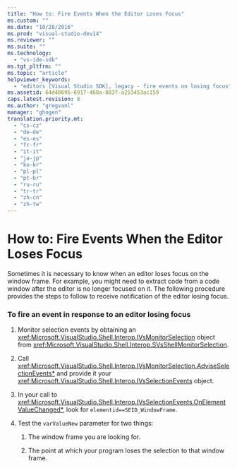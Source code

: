 ```yaml
---
title: "How to: Fire Events When the Editor Loses Focus"
ms.custom: ""
ms.date: "10/28/2016"
ms.prod: "visual-studio-dev14"
ms.reviewer: ""
ms.suite: ""
ms.technology: 
  - "vs-ide-sdk"
ms.tgt_pltfrm: ""
ms.topic: "article"
helpviewer_keywords: 
  - "editors [Visual Studio SDK], legacy - fire events on losing focus"
ms.assetid: 64d40695-6917-468a-8037-a253453ac159
caps.latest.revision: 8
ms.author: "gregvanl"
manager: "ghogen"
translation.priority.mt: 
  - "cs-cz"
  - "de-de"
  - "es-es"
  - "fr-fr"
  - "it-it"
  - "ja-jp"
  - "ko-kr"
  - "pl-pl"
  - "pt-br"
  - "ru-ru"
  - "tr-tr"
  - "zh-cn"
  - "zh-tw"
---
```

# How to: Fire Events When the Editor Loses Focus
Sometimes it is necessary to know when an editor loses focus on the window frame. For example, you might need to extract code from a code window after the editor is no longer focused on it. The following procedure provides the steps to follow to receive notification of the editor losing focus.  
  
### To fire an event in response to an editor losing focus  
  
1.  Monitor selection events by obtaining an <xref:Microsoft.VisualStudio.Shell.Interop.IVsMonitorSelection> object from <xref:Microsoft.VisualStudio.Shell.Interop.SVsShellMonitorSelection>.  
  
2.  Call <xref:Microsoft.VisualStudio.Shell.Interop.IVsMonitorSelection.AdviseSelectionEvents*> and provide it your <xref:Microsoft.VisualStudio.Shell.Interop.IVsSelectionEvents> object.  
  
3.  In your call to <xref:Microsoft.VisualStudio.Shell.Interop.IVsSelectionEvents.OnElementValueChanged*>, look for `elementid==SEID_WindowFrame`.  
  
4.  Test the `varValueNew` parameter for two things:  
  
    1.  The window frame you are looking for.  
  
    2.  The point at which your program loses the selection to that window frame.